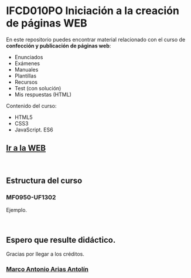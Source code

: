 # IFCD010PO Iniciación a la creación de páginas WEB

En este repositorio puedes encontrar material relacionado con el curso de **confección y publicación de páginas web**:
- Enunciados
- Exámenes
- Manuales
- Plantillas
- Recursos
- Test (con solución)
- Mis respuestas (HTML)

Contenido del curso:
- HTML5
- CSS3
- JavaScript. ES6

## <a href="https://marco-arias-antolin.github.io/IniciacionWEB/" target="_blank">Ir a la WEB</a>

<!-- TODO
## <a href="https://www.boe.es/buscar/doc.php?id=BOE-A-2011-19503" target="_blank">BOE-A-2011-19503</a> -->

<br>

## Estructura del curso

### MF0950-UF1302
Ejemplo.

<br>

## Espero que resulte didáctico.

Gracias por llegar a los créditos.

### [Marco Antonio Arias Antolín](https://github.com/marco-arias-antolin)